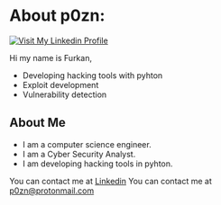 # About p0zn:

[![Visit My Linkedin Profile](https://www.linkpicture.com/q/tubnail.jpg)](https://www.linkedin.com/in/p0zn/)

Hi my name is Furkan,


- Developing hacking tools with pyhton
- Exploit development
- Vulnerability detection
## About Me

- I am a computer science engineer.
- I am a Cyber Security Analyst.
- I am developing hacking tools in pyhton.


You can contact me at [Linkedin][df2]
You can contact me at p0zn@protonmail.com


[//]: # 
   [df2]: <https://www.linkedin.com/in/p0zn/>
